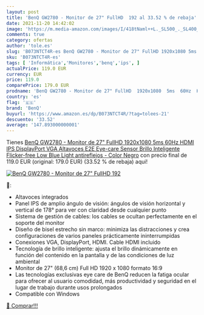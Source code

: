 ```yaml
---
layout: post
title: 'BenQ GW2780 - Monitor de 27" FullHD  192 al 33.52 % de rebaja'
date: 2021-11-20 14:42:02
image: 'https://m.media-amazon.com/images/I/418tNaml++L._SL500_._SL400_.jpg'
comments: true
category: ofertas
author: 'tole.es'
slug: 'B073NTCT4R-es BenQ GW2780 - Monitor de 27" FullHD 1920x1080 5ms 60Hz...'
sku: 'B073NTCT4R-es'
tags: [ 'Informática','Monitores','benq','ips', ]
actualPrice: 119.0 EUR
currency: EUR
price: 119.0
comparePrice: 179.0 EUR
prodname: 'BenQ GW2780 - Monitor de 27" FullHD  1920x1080  5ms  60Hz  HDMI  IPS  DisplayPort  VGA  Altavoces  E2E  Eye-care  Sensor Brillo Inteligente  Flicker-free  Low Blue Light  antireflejos  - Color Negro'
country: 'es'
flag: '🇪🇸'
brand: 'BenQ'
buyurl: 'https://www.amazon.es/dp/B073NTCT4R/?tag=tolees-21'
descuento: '33.52'
average: '147.893000000001'
---
```


Tienes [BenQ GW2780 - Monitor de 27" FullHD  1920x1080  5ms  60Hz  HDMI  IPS  DisplayPort  VGA  Altavoces  E2E  Eye-care  Sensor Brillo Inteligente  Flicker-free  Low Blue Light  antireflejos  - Color Negro](https://www.amazon.es/dp/B073NTCT4R/?tag=tolees-21) con precio final de  119.0 EUR (original: 179.0 EUR) (33.52 %  de rebaja) aqui!

[![BenQ GW2780 - Monitor de 27" FullHD  192](https://m.media-amazon.com/images/I/418tNaml++L._SL500_._SL400_.jpg)](https://www.amazon.es/dp/B073NTCT4R/?tag=tolees-21)

🔎:

- Altavoces integrados
- Panel IPS de amplio ángulo de visión: ángulos de visión horizontal y vertical de 178° para ver con claridad desde cualquier punto
- Sistema de gestión de cables: los cables se ocultan perfectamente en el soporte del monitor
- Diseño de bisel estrecho sin marco: minimiza las distracciones y crea configuraciones de varios paneles prácticamente ininterrumpidas
- Conexiones VGA, DisplayPort, HDMI. Cable HDMI incluido
- Tecnología de brillo inteligente: ajusta el brillo dinámicamente en función del contenido en la pantalla y de las condiciones de luz ambiental
- Monitor de 27" (68,6 cm) Full HD 1920 x 1080 formato 16:9
- Las tecnologías exclusivas eye care de BenQ reducen la fatiga ocular para ofrecer al usuario comodidad, más productividad y seguridad en el lugar de trabajo durante usos prolongados
- Compatible con Windows

[🛒 Comprar!!!](https://www.amazon.es/dp/B073NTCT4R/?tag=tolees-21)
